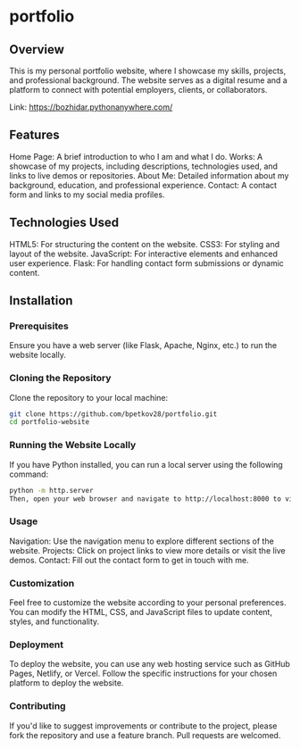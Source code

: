 # portfolio

## Overview
This is my personal portfolio website, where I showcase my skills, projects, and professional background. The website serves as a digital resume and a platform to connect with potential employers, clients, or collaborators.

Link: https://bozhidar.pythonanywhere.com/

## Features
Home Page: A brief introduction to who I am and what I do.
Works: A showcase of my projects, including descriptions, technologies used, and links to live demos or repositories.
About Me: Detailed information about my background, education, and professional experience.
Contact: A contact form and links to my social media profiles.

## Technologies Used
HTML5: For structuring the content on the website.
CSS3: For styling and layout of the website.
JavaScript: For interactive elements and enhanced user experience.
Flask: For handling contact form submissions or dynamic content.

## Installation
### Prerequisites
Ensure you have a web server (like Flask, Apache, Nginx, etc.) to run the website locally.

### Cloning the Repository
Clone the repository to your local machine:

```bash
git clone https://github.com/bpetkov28/portfolio.git
cd portfolio-website
```

### Running the Website Locally
If you have Python installed, you can run a local server using the following command:

```bash
python -m http.server
Then, open your web browser and navigate to http://localhost:8000 to view the website.
```

### Usage
Navigation: Use the navigation menu to explore different sections of the website.
Projects: Click on project links to view more details or visit the live demos.
Contact: Fill out the contact form to get in touch with me.

### Customization
Feel free to customize the website according to your personal preferences. You can modify the HTML, CSS, and JavaScript files to update content, styles, and functionality.

### Deployment
To deploy the website, you can use any web hosting service such as GitHub Pages, Netlify, or Vercel. Follow the specific instructions for your chosen platform to deploy the website.

### Contributing
If you'd like to suggest improvements or contribute to the project, please fork the repository and use a feature branch. Pull requests are welcomed.

